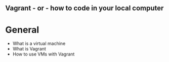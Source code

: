 ## Vagrant - or - how to code in your local computer
# General
* What is a virtual machine
* What is Vagrant
* How to use VMs with Vagrant
